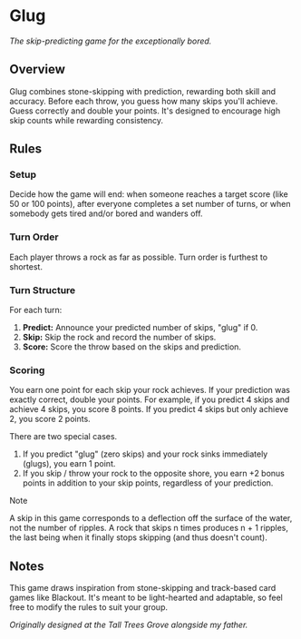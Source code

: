 # Glug

*The skip-predicting game for the exceptionally bored.*

## Overview

Glug combines stone-skipping with prediction, rewarding both skill and accuracy. Before each throw, you guess how many skips you'll achieve. Guess correctly and double your points. It's designed to encourage high skip counts while rewarding consistency.

## Rules

### Setup

Decide how the game will end: when someone reaches a target score (like 50 or 100 points), after everyone completes a set number of turns, or when somebody gets tired and/or bored and wanders off.

### Turn Order

Each player throws a rock as far as possible. Turn order is furthest to shortest.

### Turn Structure

For each turn:

1. **Predict:** Announce your predicted number of skips, "glug" if 0.
2. **Skip:** Skip the rock and record the number of skips.
3. **Score:** Score the throw based on the skips and prediction.

### Scoring

You earn one point for each skip your rock achieves. If your prediction was exactly correct, double your points. For example, if you predict 4 skips and achieve 4 skips, you score 8 points. If you predict 4 skips but only achieve 2, you score 2 points.

There are two special cases.

1. If you predict "glug" (zero skips) and your rock sinks immediately (glugs), you earn 1 point.
2. If you skip / throw your rock to the opposite shore, you earn +2 bonus points in addition to your skip points, regardless of your prediction.

> [!NOTE]  
> A skip in this game corresponds to a deflection off the surface of the water, not the number of ripples. A rock that skips n times produces n + 1 ripples, the last being when it finally stops skipping (and thus doesn't count).

## Notes

This game draws inspiration from stone-skipping and track-based card games like Blackout. It's meant to be light-hearted and adaptable, so feel free to modify the rules to suit your group.

*Originally designed at the Tall Trees Grove alongside my father.*
